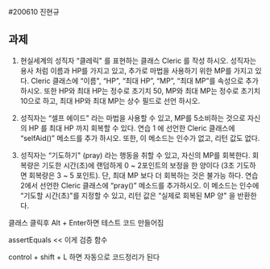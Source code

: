 #200610 진현규

## 과제

1. 현실세계의 성직자 “클레릭" 를 표현하는 클래스 Cleric 를 작성 하시오.
   성직자는 용사 처럼 이름과 HP를 가지고 있고, 추가로 마법을 사용하기 위한 MP를 가지고 있다.
   Cleric 클래스에 “이름", “HP”, “최대 HP”, “MP”, “최대 MP”를 속성으로 추가 하시오.
   또한 HP와 최대 HP는 정수로 초기치 50, MP와 최대 MP는 정수로 초기치 10으로 하고,
   최대 HP와 최대 MP는 상수 필드로 선언 하시오.


2. 성직자는 “셀프 에이드" 라는 마법을 사용할 수 있고, MP를 5소비하는 것으로 자신의 HP 를 최대 HP 까지 회복할 수 있다.
   연습 1 에 선언한 Cleric 클래스에 “selfAid()” 메소드를 추가 하시오.
   또한, 이 메소드는 인수가 없고, 리턴 값도 없다.


3. 성직자는 “기도하기" (pray) 라는 행동을 취할 수 있고, 자신의 MP를 회복한다.
   회복량은 기도한 시간(초)에 랜덤하게 0 ~ 2포인트의 보정을 한 양이다 (3초 기도하면 회복량은 3 ~ 5 포인트). 단, 최대 MP 보다 더 회복하는 것은 불가능 하다.
   연습 2에서 선언한 Cleric 클래스에 “pray()” 메소드를 추가하시오.
   이 메소드는 인수에 “기도할 시간(초)"를 지정할 수 있고, 리턴 값은 “실제로 회복된 MP 양" 을 반환한다.


클래스 클릭후 Alt + Enter하면 테스트 코드 만들어짐

assertEquals << 이게 검증 함수

control + shift + L 하면 자동으로 코드정리가 된다